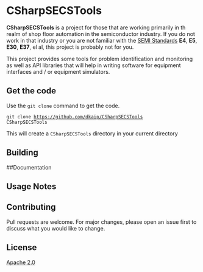 # CSharpSECSTools

**CSharpSECSTools** is a project for those that are working primarily in th realm of shop floor automation in the semiconductor industry. 
If you do not work in that industry or you are not familiar with the [SEMI Standards](www.semi.org/en/standards) 
**E4**, **E5**, **E30**, **E37**, el al, this project is probably not for you.  

This project provides some tools for problem identification and monitoring as well as API libraries that will help 
in writing software for equipment interfaces and / or equipment simulators.

## Get the code
Use the <code>git clone</code> command to get the code. 

<code>git clone https://github.com/dkaip/CSharpSECSTools CSharpSECSTools</code> 

This will create a <code>CSharpSECSTools</code> directory in your current directory

## Building

##Documentation


## Usage Notes

## Contributing
Pull requests are welcome. For major changes, please open an issue first to discuss what you would like to change.

## License
[Apache 2.0](http://www.apache.org/licenses/LICENSE-2.0)